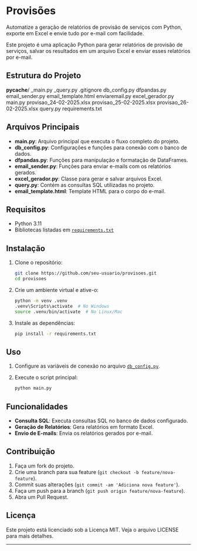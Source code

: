 # Provisões

Automatize a geração de relatórios de provisão de serviços com Python, exporte em Excel e envie tudo por e-mail com facilidade.

Este projeto é uma aplicação Python para gerar relatórios de provisão de serviços, salvar os resultados em um arquivo Excel e enviar esses relatórios por e-mail.


## Estrutura do Projeto
__pycache__/
_main.py
_query.py
.gitignore
db_config.py
dfpandas.py
email_sender.py
email_template.html
enviaremail.py
excel_gerador.py
main.py
provisao_24-02-2025.xlsx
provisao_25-02-2025.xlsx
provisao_26-02-2025.xlsx
query.py
requirements.txt

## Arquivos Principais

- **main.py**: Arquivo principal que executa o fluxo completo do projeto.
- **db_config.py**: Configurações e funções para conexão com o banco de dados.
- **dfpandas.py**: Funções para manipulação e formatação de DataFrames.
- **email_sender.py**: Funções para enviar e-mails com os relatórios gerados.
- **excel_gerador.py**: Classe para gerar e salvar arquivos Excel.
- **query.py**: Contém as consultas SQL utilizadas no projeto.
- **email_template.html**: Template HTML para o corpo do e-mail.

## Requisitos

- Python 3.11
- Bibliotecas listadas em [`requirements.txt`](requirements.txt )

## Instalação

1. Clone o repositório:
    ```sh
    git clone https://github.com/seu-usuario/provisoes.git
    cd provisoes
    ```

2. Crie um ambiente virtual e ative-o:
    ```sh
    python -m venv .venv
    .venv\Scripts\activate  # No Windows
    source .venv/bin/activate  # No Linux/Mac
    ```

3. Instale as dependências:
    ```sh
    pip install -r requirements.txt
    ```

## Uso

1. Configure as variáveis de conexão no arquivo [`db_config.py`](db_config.py ).

2. Execute o script principal:
    ```sh
    python main.py
    ```

## Funcionalidades

- **Consulta SQL**: Executa consultas SQL no banco de dados configurado.
- **Geração de Relatórios**: Gera relatórios em formato Excel.
- **Envio de E-mails**: Envia os relatórios gerados por e-mail.

## Contribuição

1. Faça um fork do projeto.
2. Crie uma branch para sua feature (`git checkout -b feature/nova-feature`).
3. Commit suas alterações (`git commit -am 'Adiciona nova feature'`).
4. Faça um push para a branch (`git push origin feature/nova-feature`).
5. Abra um Pull Request.

## Licença

Este projeto está licenciado sob a Licença MIT. Veja o arquivo LICENSE para mais detalhes.

---


